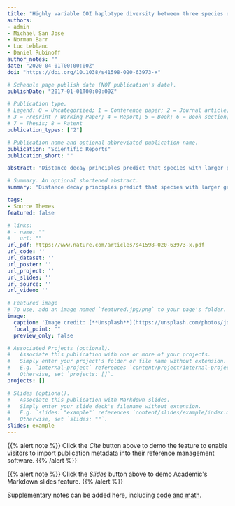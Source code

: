 ```yaml
---
title: "Highly variable COI haplotype diversity between three species of invasive pest fruit fly species reflects remarkable incongruent demographic histories"
authors:
- admin
- Michael San Jose
- Norman Barr
- Luc Leblanc
- Daniel Rubinoff
author_notes: ""
date: "2020-04-01T00:00:00Z"
doi: "https://doi.org/10.1038/s41598-020-63973-x"

# Schedule page publish date (NOT publication's date).
publishDate: "2017-01-01T00:00:00Z"

# Publication type.
# Legend: 0 = Uncategorized; 1 = Conference paper; 2 = Journal article;
# 3 = Preprint / Working Paper; 4 = Report; 5 = Book; 6 = Book section;
# 7 = Thesis; 8 = Patent
publication_types: ["2"]

# Publication name and optional abbreviated publication name.
publication: "Scientific Reports"
publication_short: ""

abstract: "Distance decay principles predict that species with larger geographic ranges would have greater intraspecific genetic diversity than more restricted species. However, invasive pest species may not follow this prediction, with confounding implications for tracking phenomena including original ranges, invasion pathways and source populations. We sequenced an 815 base-pair section of the COI gene for 441 specimens of Bactrocera correcta, 214 B. zonata and 372 Zeugodacus cucurbitae; three invasive pest fruit fly species with overlapping hostplants. For each species, we explored how many individuals would need to be included in a study to sample the majority of their haplotype diversity. We also tested for phylogeographic signal and used demographic estimators as a proxy for invasion potency. We find contrasting patterns of haplotype diversity amongst the species, where B. zonata has the highest diversity but most haplotypes were represented by singletons; B. correcta has ~7 dominant haplotypes more evenly distributed; Z. cucurbitae has a single dominant haplotype with closely related singletons in a ‘star-shape’ surrounding it. We discuss how these differing patterns relate to their invasion histories. None of the species showed meaningful phylogeographic patterns, possibly due to gene-flow between areas across their distributions, obscuring or eliminating substructure."

# Summary. An optional shortened abstract.
summary: "Distance decay principles predict that species with larger geographic ranges would have greater intraspecific genetic diversity than more restricted species. However, invasive pest species may not follow this prediction"

tags:
- Source Themes
featured: false

# links:
# - name: ""
#   url: ""
url_pdf: https://www.nature.com/articles/s41598-020-63973-x.pdf
url_code: ''
url_dataset: ''
url_poster: ''
url_project: ''
url_slides: ''
url_source: ''
url_video: ''

# Featured image
# To use, add an image named `featured.jpg/png` to your page's folder. 
image:
  caption: 'Image credit: [**Unsplash**](https://unsplash.com/photos/jdD8gXaTZsc)'
  focal_point: ""
  preview_only: false

# Associated Projects (optional).
#   Associate this publication with one or more of your projects.
#   Simply enter your project's folder or file name without extension.
#   E.g. `internal-project` references `content/project/internal-project/index.md`.
#   Otherwise, set `projects: []`.
projects: []

# Slides (optional).
#   Associate this publication with Markdown slides.
#   Simply enter your slide deck's filename without extension.
#   E.g. `slides: "example"` references `content/slides/example/index.md`.
#   Otherwise, set `slides: ""`.
slides: example
---
```


{{% alert note %}}
Click the *Cite* button above to demo the feature to enable visitors to import publication metadata into their reference management software.
{{% /alert %}}

{{% alert note %}}
Click the *Slides* button above to demo Academic's Markdown slides feature.
{{% /alert %}}

Supplementary notes can be added here, including [code and math](https://sourcethemes.com/academic/docs/writing-markdown-latex/).
